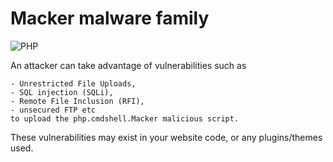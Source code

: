 # Macker malware family
![PHP](https://img.shields.io/badge/php-%23777BB4.svg?style=for-the-badge&logo=php&logoColor=white)

An attacker can take advantage of vulnerabilities such as 

    - Unrestricted File Uploads, 
    - SQL injection (SQLi), 
    - Remote File Inclusion (RFI), 
    - unsecured FTP etc 
    to upload the php.cmdshell.Macker malicious script. 
These vulnerabilities may exist in your website code, or any plugins/themes used.
